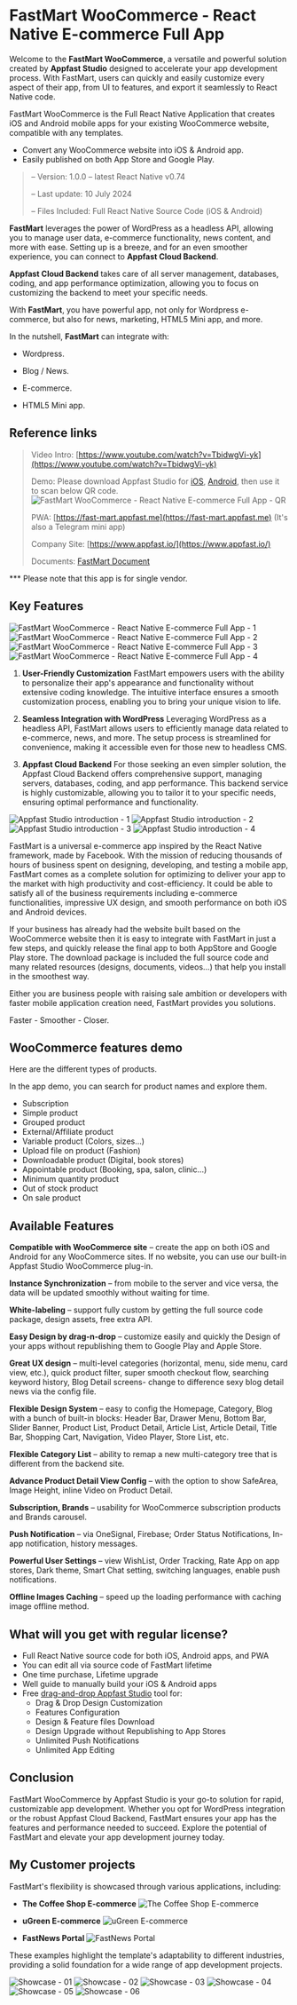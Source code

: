 # FastMart WooCommerce - React Native E-commerce Full App

Welcome to the **FastMart WooCommerce**, a versatile and powerful solution created by **Appfast Studio** designed to accelerate your app development process. With FastMart, users can quickly and easily customize every aspect of their app, from UI to features, and export it seamlessly to React Native code.

FastMart WooCommerce is the Full React Native Application that creates iOS and Android mobile apps for your existing WooCommerce website, compatible with any templates.

* Convert any WooCommerce website into iOS & Android app.
* Easily published on both App Store and Google Play.

> – Version: 1.0.0 – latest React Native v0.74
>
> – Last update: 10 July 2024
>
> – Files Included: Full React Native Source Code (iOS & Android)

**FastMart** leverages the power of WordPress as a headless API, allowing you to manage user data, e-commerce functionality, news content, and more with ease. Setting up is a breeze, and for an even smoother experience, you can connect to **Appfast Cloud Backend**.

**Appfast Cloud Backend** takes care of all server management, databases, coding, and app performance optimization, allowing you to focus on customizing the backend to meet your specific needs.

With **FastMart**, you have powerful app, not only for Wordpress e-commerce, but also for news, marketing, HTML5 Mini app, and more.

In the nutshell, **FastMart** can integrate with:

* Wordpress.

* Blog / News.

* E-commerce.

* HTML5 Mini app.

## Reference links

> Video Intro: [https://www.youtube.com/watch?v=TbidwgVi-yk](https://www.youtube.com/watch?v=TbidwgVi-yk)
>
> Demo: Please download Appfast Studio for [iOS](https://apps.apple.com/vn/app/appfast-studio/id1614592863), [Android](https://play.google.com/store/apps/details?id=io.appfast.studio), then use it to scan below QR code.
> ![FastMart WooCommerce - React Native E-commerce Full App - QR](../../static/img/envato/FastMart-QR.jpg)
>
> PWA: [https://fast-mart.appfast.me](https://fast-mart.appfast.me) (It's also a Telegram mini app)
>
> Company Site: [https://www.appfast.io/](https://www.appfast.io/)
>
> Documents: [FastMart Document](https://docs.appfast.io/blog/envato/appfast-store-docs)

*** Please note that this app is for single vendor.

## Key Features

![FastMart WooCommerce - React Native E-commerce Full App - 1](https://docs.appfast.io/assets/images/FastMart-01-45c892bed5058506a0008e0f53108ff9.jpeg)
![FastMart WooCommerce - React Native E-commerce Full App - 2](https://docs.appfast.io/assets/images/FastMart-02-5e5f26b28bbfd32f9cadbb4c670316ef.jpeg)
![FastMart WooCommerce - React Native E-commerce Full App - 3](https://docs.appfast.io/assets/images/FastMart-03-9dedc45c171b8a224ba91ca2feeee068.jpeg)
![FastMart WooCommerce - React Native E-commerce Full App - 4](https://docs.appfast.io/assets/images/FastMart-04-006c7f68bc4ec155a8290c169fc71729.jpeg)

1. **User-Friendly Customization**
  FastMart empowers users with the ability to personalize their app's appearance and functionality without extensive coding knowledge. The intuitive interface ensures a smooth customization process, enabling you to bring your unique vision to life.

1. **Seamless Integration with WordPress**
  Leveraging WordPress as a headless API, FastMart allows users to efficiently manage data related to e-commerce, news, and more. The setup process is streamlined for convenience, making it accessible even for those new to headless CMS.

1. **Appfast Cloud Backend**
  For those seeking an even simpler solution, the Appfast Cloud Backend offers comprehensive support, managing servers, databases, coding, and app performance. This backend service is highly customizable, allowing you to tailor it to your specific needs, ensuring optimal performance and functionality.

![Appfast Studio introduction - 1](https://docs.appfast.io/assets/images/Appfast-Introduction-01-6c6242a948cd2d072691a99288e15879.jpeg)
![Appfast Studio introduction - 2](https://docs.appfast.io/assets/images/Appfast-Introduction-02-4a8563ba3cfe59a8e6b1fd82cecb21fa.jpeg)
![Appfast Studio introduction - 3](https://docs.appfast.io/assets/images/Appfast-Introduction-03-d30f44418a173d90d765a00caf2c0cc5.jpeg)
![Appfast Studio introduction - 4](https://docs.appfast.io/assets/images/Appfast-Introduction-04-453116fe50a774a7c19b28809a6cca42.jpeg)

FastMart is a universal e-commerce app inspired by the React Native framework, made by Facebook. With the mission of reducing thousands of hours of business spent on designing, developing, and testing a mobile app, FastMart comes as a complete solution for optimizing to deliver your app to the market with high productivity and cost-efficiency. It could be able to satisfy all of the business requirements including e-commerce functionalities, impressive UX design, and smooth performance on both iOS and Android devices.

If your business has already had the website built based on the WooCommerce website then it is easy to integrate with FastMart in just a few steps, and quickly release the final app to both AppStore and Google Play store. The download package is included the full source code and many related resources (designs, documents, videos…) that help you install in the smoothest way.

Either you are business people with raising sale ambition or developers with faster mobile application creation need, FastMart provides you solutions.

Faster - Smoother - Closer.

## WooCommerce features demo

Here are the different types of products.

In the app demo, you can search for product names and explore them.

* Subscription
* Simple product
* Grouped product
* External/Affiliate product
* Variable product (Colors, sizes...)
* Upload file on product (Fashion)
* Downloadable product (Digital, book stores)
* Appointable product (Booking, spa, salon, clinic...)
* Minimum quantity product
* Out of stock product
* On sale product

## Available Features

**Compatible with WooCommerce site** – create the app on both iOS and Android for any WooCommerce sites. If no website, you can use our built-in Appfast Studio WooCommerce plug-in.

**Instance Synchronization** – from mobile to the server and vice versa, the data will be updated smoothly without waiting for time.

**White-labeling** – support fully custom by getting the full source code package, design assets, free extra API.

**Easy Design by drag-n-drop** – customize easily and quickly the Design of your apps without republishing them to Google Play and Apple Store.

**Great UX design** – multi-level categories (horizontal, menu, side menu, card view, etc.), quick product filter, super smooth checkout flow, searching keyword history, Blog Detail screens- change to difference sexy blog detail news via the config file.

**Flexible Design System** – easy to config the Homepage, Category, Blog with a bunch of built-in blocks: Header Bar, Drawer Menu, Bottom Bar, Slider Banner, Product List, Product Detail, Article List, Article Detail, Title Bar, Shopping Cart, Navigation, Video Player, Store List, etc.

**Flexible Category List** – ability to remap a new multi-category tree that is different from the backend site.

**Advance Product Detail View Config** – with the option to show SafeArea, Image Height, inline Video on Product Detail.

**Subscription, Brands** – usability for WooCommerce subscription products and Brands carousel.

**Push Notification** – via OneSignal, Firebase; Order Status Notifications, In-app notification, history messages.

**Powerful User Settings** – view WishList, Order Tracking, Rate App on app stores, Dark theme, Smart Chat setting, switching languages, enable push notifications.

**Offline Images Caching** – speed up the loading performance with caching image offline method.

## What will you get with regular license?

* Full React Native source code for both iOS, Android apps, and PWA
* You can edit all via source code of FastMart lifetime
* One time purchase, Lifetime upgrade
* Well guide to manually build your iOS & Android apps
* Free [drag-and-drop Appfast Studio](https://www.appfast.io/) tool for:
  * Drag & Drop Design Customization
  * Features Configuration
  * Design & Feature files Download
  * Design Upgrade without Republishing to App Stores
  * Unlimited Push Notifications
  * Unlimited App Editing

## Conclusion

FastMart WooCommerce by Appfast Studio is your go-to solution for rapid, customizable app development. Whether you opt for WordPress integration or the robust Appfast Cloud Backend, FastMart ensures your app has the features and performance needed to succeed. Explore the potential of FastMart and elevate your app development journey today.

## My Customer projects

FastMart's flexibility is showcased through various applications, including:

* **The Coffee Shop E-commerce**
![The Coffee Shop E-commerce](https://docs.appfast.io/assets/images/the-coffee-shop-9eff8b71e2eafcc32fb23f6fe47b7732.jpeg)

* **uGreen E-commerce**
![uGreen E-commerce](https://docs.appfast.io/assets/images/ugreen-products-af0041a43d433e9cddc7c3aca615834b.jpeg)

* **FastNews Portal**
![FastNews Portal](https://docs.appfast.io/assets/images/fastnews-portal-e2512843a04c6e0d79a00856b361d9a4.jpeg)

These examples highlight the template's adaptability to different industries, providing a solid foundation for a wide range of app development projects.

![Showcase - 01](../../static/img/envato/show-case-01.jpg)
![Showcase - 02](../../static/img/envato/show-case-02.jpg)
![Showcase - 03](../../static/img/envato/show-case-03.jpg)
![Showcase - 04](../../static/img/envato/show-case-04.jpg)
![Showcase - 05](../../static/img/envato/show-case-05.jpg)
![Showcase - 06](../../static/img/envato/show-case-06.jpg)
